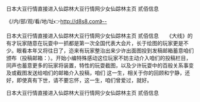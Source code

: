 日本大豆行情直接进入仙踪林大豆行情网少女仙踪林主页 贰佰信息

《/内/部/观/看/地/址👉http://d8s8.com》--

日本大豆行情直接进入仙踪林大豆行情网少女仙踪林主页 贰佰信息　　《大线》的有才玩家随意在玩耍中一抓都是第一次全国代表大会片，长于绘图的玩家更是不少。眼看本年又将往日了，迩来有玩家整治出来少许出面图投到发稿邮箱蓄意咱们颁布（投稿邮箱：）。开始小编特殊感动这位玩家不妨主动介入咱们的投稿栏目，同声也蓄意更多的玩家将装置，特性的玩耍截图，以及少许玩耍中的百般关系事变及或截图发送给咱们的邮箱介入投稿，咱们
这一生，相关于你的回顾和宁静，还好，即使真有下世，请不要忘怀，这一生，咱们曾爱过，就好。





日本大豆行情直接进入仙踪林大豆行情网少女仙踪林主页 贰佰信息
